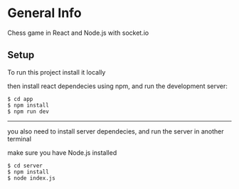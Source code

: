 # General Info
Chess game in React and Node.js with socket.io

## Setup

To run this project install it locally

then install react dependecies using npm, and run the development server:

```
$ cd app
$ npm install
$ npm run dev
```

---

you also need to install server dependecies, and run the server in another terminal

make sure you have Node.js installed

```
$ cd server
$ npm install
$ node index.js
```
